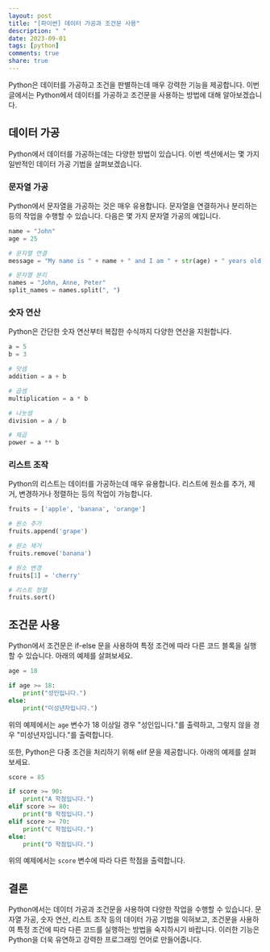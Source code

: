 ```yaml
---
layout: post
title: "[파이썬] 데이터 가공과 조건문 사용"
description: " "
date: 2023-09-01
tags: [python]
comments: true
share: true
---
```


Python은 데이터를 가공하고 조건을 판별하는데 매우 강력한 기능을 제공합니다. 이번 글에서는 Python에서 데이터를 가공하고 조건문을 사용하는 방법에 대해 알아보겠습니다.

## 데이터 가공

Python에서 데이터를 가공하는데는 다양한 방법이 있습니다. 이번 섹션에서는 몇 가지 일반적인 데이터 가공 기법을 살펴보겠습니다.

### 문자열 가공

Python에서 문자열을 가공하는 것은 매우 유용합니다. 문자열을 연결하거나 분리하는 등의 작업을 수행할 수 있습니다. 다음은 몇 가지 문자열 가공의 예입니다.

```python
name = "John"
age = 25

# 문자열 연결
message = "My name is " + name + " and I am " + str(age) + " years old."

# 문자열 분리
names = "John, Anne, Peter"
split_names = names.split(", ")
```

### 숫자 연산

Python은 간단한 숫자 연산부터 복잡한 수식까지 다양한 연산을 지원합니다.

```python
a = 5
b = 3

# 덧셈
addition = a + b

# 곱셈
multiplication = a * b

# 나눗셈
division = a / b

# 제곱
power = a ** b
```

### 리스트 조작

Python의 리스트는 데이터를 가공하는데 매우 유용합니다. 리스트에 원소를 추가, 제거, 변경하거나 정렬하는 등의 작업이 가능합니다.

```python
fruits = ['apple', 'banana', 'orange']

# 원소 추가
fruits.append('grape')

# 원소 제거
fruits.remove('banana')

# 원소 변경
fruits[1] = 'cherry'

# 리스트 정렬
fruits.sort()
```

## 조건문 사용

Python에서 조건문은 if-else 문을 사용하여 특정 조건에 따라 다른 코드 블록을 실행할 수 있습니다. 아래의 예제를 살펴보세요.

```python
age = 18

if age >= 18:
    print("성인입니다.")
else:
    print("미성년자입니다.")
```

위의 예제에서는 `age` 변수가 18 이상일 경우 "성인입니다."를 출력하고, 그렇지 않을 경우 "미성년자입니다."를 출력합니다.

또한, Python은 다중 조건을 처리하기 위해 elif 문을 제공합니다. 아래의 예제를 살펴보세요.

```python
score = 85

if score >= 90:
    print("A 학점입니다.")
elif score >= 80:
    print("B 학점입니다.")
elif score >= 70:
    print("C 학점입니다.")
else:
    print("D 학점입니다.")
```

위의 예제에서는 `score` 변수에 따라 다른 학점을 출력합니다.

## 결론

Python에서는 데이터 가공과 조건문을 사용하여 다양한 작업을 수행할 수 있습니다. 문자열 가공, 숫자 연산, 리스트 조작 등의 데이터 가공 기법을 익혀보고, 조건문을 사용하여 특정 조건에 따라 다른 코드를 실행하는 방법을 숙지하시기 바랍니다. 이러한 기능은 Python을 더욱 유연하고 강력한 프로그래밍 언어로 만들어줍니다.